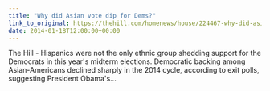 ```yaml
---
title: "Why did Asian vote dip for Dems?"
link_to_original: https://thehill.com/homenews/house/224467-why-did-asian-vote-dip-for-dems)  
date: 2014-01-18T12:00:00+00:00
---
```

  
The Hill - Hispanics were not the only ethnic group shedding support for the Democrats in this year's midterm elections. Democratic backing among Asian-Americans declined sharply in the 2014 cycle, according to exit polls, suggesting President Obama's...  


